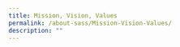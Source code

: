 ```yaml
---
title: Mission, Vision, Values
permalink: /about-sass/Mission-Vision-Values/
description: ""
---
```

